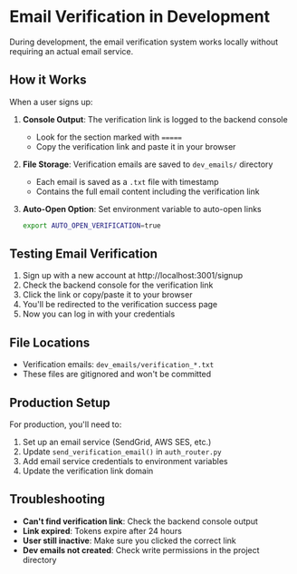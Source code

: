 # Email Verification in Development

During development, the email verification system works locally without requiring an actual email service.

## How it Works

When a user signs up:

1. **Console Output**: The verification link is logged to the backend console
   - Look for the section marked with `=====`
   - Copy the verification link and paste it in your browser

2. **File Storage**: Verification emails are saved to `dev_emails/` directory
   - Each email is saved as a `.txt` file with timestamp
   - Contains the full email content including the verification link

3. **Auto-Open Option**: Set environment variable to auto-open links
   ```bash
   export AUTO_OPEN_VERIFICATION=true
   ```

## Testing Email Verification

1. Sign up with a new account at http://localhost:3001/signup
2. Check the backend console for the verification link
3. Click the link or copy/paste it to your browser
4. You'll be redirected to the verification success page
5. Now you can log in with your credentials

## File Locations

- Verification emails: `dev_emails/verification_*.txt`
- These files are gitignored and won't be committed

## Production Setup

For production, you'll need to:

1. Set up an email service (SendGrid, AWS SES, etc.)
2. Update `send_verification_email()` in `auth_router.py`
3. Add email service credentials to environment variables
4. Update the verification link domain

## Troubleshooting

- **Can't find verification link**: Check the backend console output
- **Link expired**: Tokens expire after 24 hours
- **User still inactive**: Make sure you clicked the correct link
- **Dev emails not created**: Check write permissions in the project directory